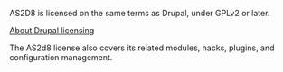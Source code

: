 AS2D8 is licensed on the same terms as Drupal, under GPLv2 or later.

[About Drupal licensing](https://www.drupal.org/about/licensing)

The AS2d8 license also covers its related modules, hacks, plugins, and configuration management.